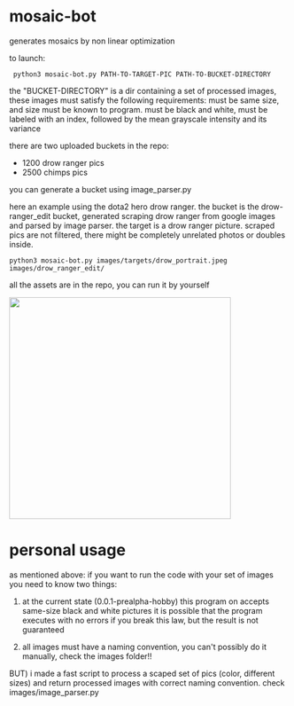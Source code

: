 # mosaic-bot

generates mosaics by non linear optimization

to launch:
  
     python3 mosaic-bot.py PATH-TO-TARGET-PIC PATH-TO-BUCKET-DIRECTORY
 
the "BUCKET-DIRECTORY" is a dir containing a set of processed images, these images must satisfy the following requirements:
must be same size, and size must be known to program. must be black and white, must be labeled with an index, followed by the mean grayscale intensity and its variance

there are two uploaded buckets in the repo:
- 1200 drow ranger pics
- 2500 chimps pics

you can generate a bucket using image_parser.py 

here an example using the dota2 hero drow ranger.
the bucket is the drow-ranger_edit bucket, generated scraping drow ranger from google images and parsed by image parser. 
the target is a drow ranger picture. scraped pics are not filtered, there might be completely unrelated photos or doubles inside.

    python3 mosaic-bot.py images/targets/drow_portrait.jpeg images/drow_ranger_edit/

all the assets are in the repo, you can run it by yourself

<img src="out_drow.png" width="400"/>

# personal usage  

as mentioned above: if you want to run the code with your set of images you need to know two things:

1) at the current state (0.0.1-prealpha-hobby) this program on accepts same-size black and white pictures
it is possible that the program executes with no errors if you break this law, but the result is not guaranteed

2) all images must have a naming convention, you can't possibly do it manually, check the images folder!!


BUT) i made a fast script to process a scaped set of pics (color, different sizes) and return processed images with correct naming convention. check images/image_parser.py
